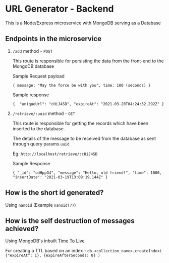 # URL Generator - Backend
This is a Node/Express microservice with MongoDB serving as a Database

## Endpoints in the microservice
1. `/add` method - `POST`

    This route is responsible for persisting the data from the front-end to the MongoDB database 

    Sample Request payload 

    `{
        message: "May the force be with you",
        time: 100 (seconds)
    }`

    Sample response

    `{  "uniqueUrl": "cHiJ4SD",
        "expireAt": "2021-03-20T04:24:32.292Z"
    }`

2. `/retrieve/:uuid` method - `GET`

    This route is responsible for getting the records which have been inserted to the database.

    The details of the message to be received from the database as sent through query params `uuid`

    Eg. `http://localhost/retrieve/:cHiJ4SD`

    Sample Response

     `{
          "_id": "odHppG4",
          "message": "Hello, old friend!",
          "time": 1000,
          "insertDate": "2021-03-19T13:09:19.144Z"
     }`

## How is the short id generated?
Using `nanoid` (Example `nanoid(7)`) 

## How is the self destruction of messages achieved? 
Using MongoDB's inbuilt [Time To Live](https://docs.mongodb.com/manual/tutorial/expire-data/)

For creating a TTL based on an index - 
`db.<collection_name>.createIndex( {"expireAt": 1}, {expireAfterSeconds: 0} )`

